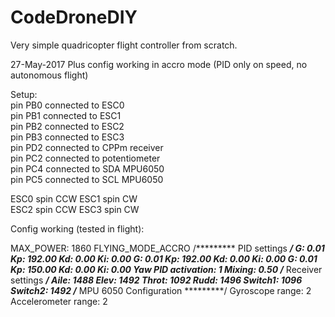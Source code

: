# CodeDroneDIY
Very simple quadricopter flight controller from scratch.

27-May-2017 Plus config working in accro mode (PID only on speed, no autonomous flight)

Setup:  
pin PB0 connected to ESC0  
pin PB1 connected to ESC1   
pin PB2 connected to ESC2  
pin PB3 connected to ESC3  
pin PD2 connected to CPPm receiver  
pin PC2 connected to potentiometer  
pin PC4 connected to SDA MPU6050  
pin PC5 connected to SCL MPU6050  

ESC0 spin CCW 
ESC1 spin CW  
ESC2 spin CCW 
ESC3 spin CW  

Config working (tested in flight):

MAX_POWER:	1860
FLYING_MODE_ACCRO
/********* PID settings *********/
G: 0.01	Kp: 192.00	Kd: 0.00	Ki: 0.00
G: 0.01	Kp: 192.00	Kd: 0.00	Ki: 0.00
G: 0.01	Kp: 150.00	Kd: 0.00	Ki: 0.00
Yaw PID activation:	1
Mixing:	0.50
/********* Receiver settings *********/
Aile: 1488	Elev: 1492	Throt: 1092	Rudd: 1496
Switch1: 1096	Switch2: 1492
/********* MPU 6050 Configuration *********/
Gyroscope range:	2	Accelerometer range:	2

